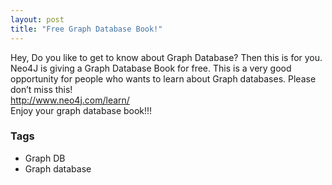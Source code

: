 ```yaml
---
layout: post
title: "Free Graph Database Book!"
---
```


<div dir="ltr" style="text-align: left;" trbidi="on">Hey, Do you like to get to know about Graph Database? Then this is for you. Neo4J is giving a Graph Database Book for free. This is a very good opportunity for people who wants to learn about Graph databases. Please don’t miss this!<br /><a href="http://www.neo4j.com/learn/">http://www.neo4j.com/learn/</a><br />Enjoy your graph database book!!!</div>

### Tags

- Graph DB
- Graph database
